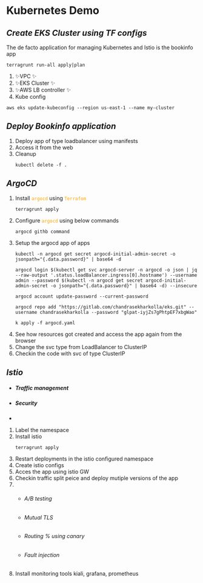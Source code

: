 # Kubernetes Demo
## _Create EKS Cluster using TF configs_

The de facto application for managing Kubernetes and Istio is the bookinfo app

```
terragrunt run-all apply|plan
```
1. ✨VPC ✨
2. ✨EKS Cluster ✨
3. ✨AWS LB controller ✨
4. Kube config
```
aws eks update-kubeconfig --region us-east-1 --name my-cluster
```

## _Deploy Bookinfo application_
1. Deploy app of type loadbalancer using manifests
2. Access it from the web
3. Cleanup
    ```
    kubectl delete -f .
    ```

## _ArgoCD_

1. Install <code style="color : orange">argocd</code> using <code style="color : orange">Terrafom</code>
    ```
    terragrunt apply
    ```
2. Configure <code style="color : orange">argocd</code> using below commands
    ```
    argocd githb command
    ```
3. Setup the argocd app of apps
    ```
    kubectl -n argocd get secret argocd-initial-admin-secret -o jsonpath="{.data.password}" | base64 -d

    argocd login $(kubectl get svc argocd-server -n argocd -o json | jq --raw-output '.status.loadBalancer.ingress[0].hostname') --username admin --password $(kubectl -n argocd get secret argocd-initial-admin-secret -o jsonpath="{.data.password}" | base64 -d) --insecure

    argocd account update-password --current-password 

    argocd repo add "https://gitlab.com/chandrasekharkolla/eks.git" --username chandrasekharkolla --password "glpat-iyjZs7gPhtpEF7xbgWao"

    k apply -f argocd.yaml
    ```
4. See how resources got created and access the app again from the browser
5. Change the svc type from LoadBalancer to ClusterIP
6. Checkin the code with svc of type ClusterIP

## _Istio_

- ##### Traffic management
- ##### Security
- 

1. Label the namespace
2. Install istio
    ```
    terragrunt apply
    ```
3. Restart deployments in the istio configured namespace
4. Create istio configs
5. Acces the app using istio GW
6. Checkin traffic split peice and deploy mutiple versions of the app
7. - ###### A/B testing
   - ###### Mutual TLS
   - ###### Routing % using canary
   - ###### Fault injection
8. Install monitoring tools kiali, grafana, prometheus